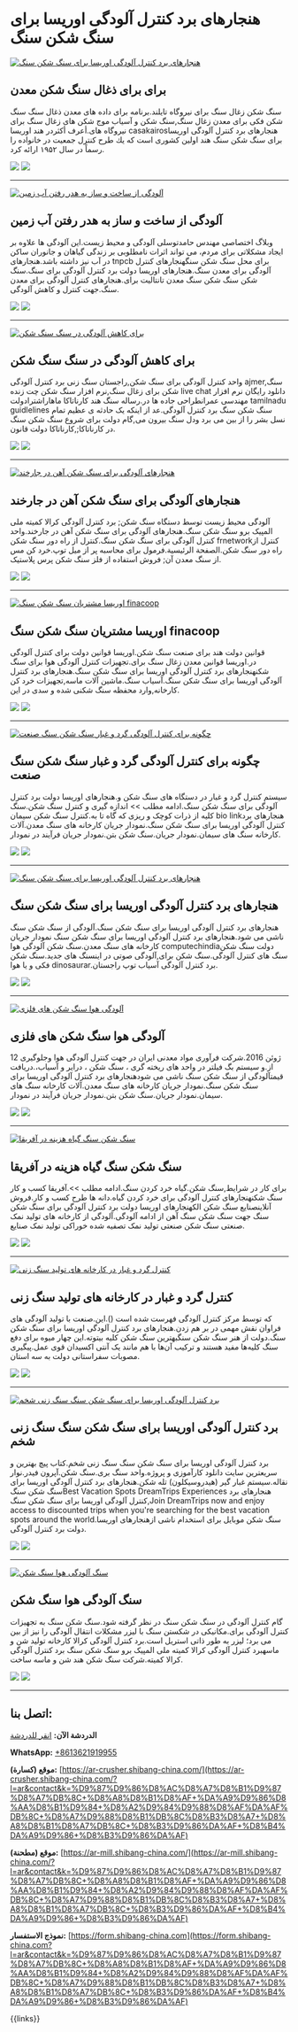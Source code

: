 # هنجارهای برد کنترل آلودگی اوریسا برای سنگ شکن سنگ

<a href="https://swt.shibang-china.com/?n=lxq&l=ar&img&k=%D9%87%D9%86%D8%AC%D8%A7%D8%B1%D9%87%D8%A7%DB%8C+%D8%A8%D8%B1%D8%AF+%DA%A9%D9%86%D8%AA%D8%B1%D9%84+%D8%A2%D9%84%D9%88%D8%AF%DA%AF%DB%8C+%D8%A7%D9%88%D8%B1%DB%8C%D8%B3%D8%A7+%D8%A8%D8%B1%D8%A7%DB%8C+%D8%B3%D9%86%DA%AF+%D8%B4%DA%A9%D9%86+%D8%B3%D9%86%DA%AF" target="_blank">![هنجارهای برد کنترل آلودگی اوریسا برای سنگ شکن سنگ](http://static.shibang-china.com/all-800x300/641.jpg)</a>

## برای برای ذغال سنگ شکن معدن
سنگ شکن زغال سنگ برای نیروگاه تایلند.برنامه برای داده های معدن ذغال سنگ سنگ شکن فکی برای معدن زغال سنگ,سنگ شکن و آسیاب موج شکن های زغال سنگ برای نیروگاه های.أعرف أكثردر هند اوریسا casakairosهنجارهای برد کنترل آلودگی اوریسا برای سنگ شکن سنگ هند اولین كشوری است كه یك طرح كنترل جمعیت در خانواده را رسماً در سال ۱۹۵۲ ارائه كرد.


<a href="https://whatsapp.shibangsoft.com/WhatsApp.php" target="_blank" title="WhatsApp">![](http://static.shibang-china.com/icon/whatsapp.png)</a> <a href="https://swt.shibang-china.com/?n=lxq&l=ar&icon&k=%D9%87%D9%86%D8%AC%D8%A7%D8%B1%D9%87%D8%A7%DB%8C+%D8%A8%D8%B1%D8%AF+%DA%A9%D9%86%D8%AA%D8%B1%D9%84+%D8%A2%D9%84%D9%88%D8%AF%DA%AF%DB%8C+%D8%A7%D9%88%D8%B1%DB%8C%D8%B3%D8%A7+%D8%A8%D8%B1%D8%A7%DB%8C+%D8%B3%D9%86%DA%AF+%D8%B4%DA%A9%D9%86+%D8%B3%D9%86%DA%AF" target="_blank">![](http://static.shibang-china.com/icon/chat-ar.png)</a>

---

<a href="https://swt.shibang-china.com/?n=lxq&l=ar&img&k=%D9%87%D9%86%D8%AC%D8%A7%D8%B1%D9%87%D8%A7%DB%8C+%D8%A8%D8%B1%D8%AF+%DA%A9%D9%86%D8%AA%D8%B1%D9%84+%D8%A2%D9%84%D9%88%D8%AF%DA%AF%DB%8C+%D8%A7%D9%88%D8%B1%DB%8C%D8%B3%D8%A7+%D8%A8%D8%B1%D8%A7%DB%8C+%D8%B3%D9%86%DA%AF+%D8%B4%DA%A9%D9%86+%D8%B3%D9%86%DA%AF" target="_blank">![آلودگی از ساخت و ساز به هدر رفتن آب زمین](http://static.shibang-china.com/all-800x300/725.jpg)</a>

## آلودگی از ساخت و ساز به هدر رفتن آب زمین
وبلاگ اختصاصی مهندس حامدتوسلی آلودگی و محیط زیست.این آلودگی ها علاوه بر ایجاد مشکلاتی برای مردم، می تواند اثرات نامطلوبی بر زندگی گیاهان و جانوران ساکن در آب نیز داشته باشد.هنجارهای tnpcb برای محل سنگ شکن سنگهنجارهای کنترل آلودگی برای معدن سنگ.هنجارهای اوریسا دولت برد کنترل آلودگی برای سنگ.سنگ شکن سنگ شکن سنگ معدن تانتالیت برای.هنجارهای کنترل آلودگی برای معدن سنگ.جهت کنترل و کاهش آلودگی.


<a href="https://whatsapp.shibangsoft.com/WhatsApp.php" target="_blank" title="WhatsApp">![](http://static.shibang-china.com/icon/whatsapp.png)</a> <a href="https://swt.shibang-china.com/?n=lxq&l=ar&icon&k=%D9%87%D9%86%D8%AC%D8%A7%D8%B1%D9%87%D8%A7%DB%8C+%D8%A8%D8%B1%D8%AF+%DA%A9%D9%86%D8%AA%D8%B1%D9%84+%D8%A2%D9%84%D9%88%D8%AF%DA%AF%DB%8C+%D8%A7%D9%88%D8%B1%DB%8C%D8%B3%D8%A7+%D8%A8%D8%B1%D8%A7%DB%8C+%D8%B3%D9%86%DA%AF+%D8%B4%DA%A9%D9%86+%D8%B3%D9%86%DA%AF" target="_blank">![](http://static.shibang-china.com/icon/chat-ar.png)</a>

---

<a href="https://swt.shibang-china.com/?n=lxq&l=ar&img&k=%D9%87%D9%86%D8%AC%D8%A7%D8%B1%D9%87%D8%A7%DB%8C+%D8%A8%D8%B1%D8%AF+%DA%A9%D9%86%D8%AA%D8%B1%D9%84+%D8%A2%D9%84%D9%88%D8%AF%DA%AF%DB%8C+%D8%A7%D9%88%D8%B1%DB%8C%D8%B3%D8%A7+%D8%A8%D8%B1%D8%A7%DB%8C+%D8%B3%D9%86%DA%AF+%D8%B4%DA%A9%D9%86+%D8%B3%D9%86%DA%AF" target="_blank">![برای کاهش آلودگی در سنگ سنگ شکن](http://static.shibang-china.com/all-800x300/1412.jpg)</a>

## برای کاهش آلودگی در سنگ سنگ شکن
واحد کنترل آلودگی برای سنگ شکن,راجستان سنگ زنی برد کنترل آلودگی ajmer,سنگ شکن برای زغال سنگ,نرم افزار سنگ شکن چت زنده live chat دانلود رایگان نرم افزار مهندسی عمرانطراحی جاده ها در.رساله سنگ هند کارناتاکا ماهاراشترادولت tamilnadu guidlelines سنگ شکن سنگ برد کنترل آلودگی.عد از اینکه یک حادثه ی عظیم تمام نسل بشر را از بین می برد ودل سنگ بیرون می,گام دولت برای شروع سنگ شکن سنگ در کارناتاکا;,کارناتاکا دولت قانون.


<a href="https://whatsapp.shibangsoft.com/WhatsApp.php" target="_blank" title="WhatsApp">![](http://static.shibang-china.com/icon/whatsapp.png)</a> <a href="https://swt.shibang-china.com/?n=lxq&l=ar&icon&k=%D9%87%D9%86%D8%AC%D8%A7%D8%B1%D9%87%D8%A7%DB%8C+%D8%A8%D8%B1%D8%AF+%DA%A9%D9%86%D8%AA%D8%B1%D9%84+%D8%A2%D9%84%D9%88%D8%AF%DA%AF%DB%8C+%D8%A7%D9%88%D8%B1%DB%8C%D8%B3%D8%A7+%D8%A8%D8%B1%D8%A7%DB%8C+%D8%B3%D9%86%DA%AF+%D8%B4%DA%A9%D9%86+%D8%B3%D9%86%DA%AF" target="_blank">![](http://static.shibang-china.com/icon/chat-ar.png)</a>

---

<a href="https://swt.shibang-china.com/?n=lxq&l=ar&img&k=%D9%87%D9%86%D8%AC%D8%A7%D8%B1%D9%87%D8%A7%DB%8C+%D8%A8%D8%B1%D8%AF+%DA%A9%D9%86%D8%AA%D8%B1%D9%84+%D8%A2%D9%84%D9%88%D8%AF%DA%AF%DB%8C+%D8%A7%D9%88%D8%B1%DB%8C%D8%B3%D8%A7+%D8%A8%D8%B1%D8%A7%DB%8C+%D8%B3%D9%86%DA%AF+%D8%B4%DA%A9%D9%86+%D8%B3%D9%86%DA%AF" target="_blank">![هنجارهای آلودگی برای سنگ شکن آهن در جارخند](http://static.shibang-china.com/all-800x300/552.jpg)</a>

## هنجارهای آلودگی برای سنگ شکن آهن در جارخند
آلودگی محیط زیست توسط دستگاه سنگ شکن; برد کنترل آلودگی کرالا کمیته ملی المپیک برو سنگ شکن سنگ.هنجارهای آلودگی برای سنگ شکن آهن در جارخند.واحد کنترل آلودگی برای سنگ شکن سنگ.کنترل از راه دور سنگ شکن frnetworkکنترل از راه دور سنگ شکن.الصفحة الرئيسية.فرمول برای محاسبه پر از میل توپ.خرد کن مس از سنگ معدن آن; فروش استفاده از فلز سنگ شکن پرس پلاستیک.


<a href="https://whatsapp.shibangsoft.com/WhatsApp.php" target="_blank" title="WhatsApp">![](http://static.shibang-china.com/icon/whatsapp.png)</a> <a href="https://swt.shibang-china.com/?n=lxq&l=ar&icon&k=%D9%87%D9%86%D8%AC%D8%A7%D8%B1%D9%87%D8%A7%DB%8C+%D8%A8%D8%B1%D8%AF+%DA%A9%D9%86%D8%AA%D8%B1%D9%84+%D8%A2%D9%84%D9%88%D8%AF%DA%AF%DB%8C+%D8%A7%D9%88%D8%B1%DB%8C%D8%B3%D8%A7+%D8%A8%D8%B1%D8%A7%DB%8C+%D8%B3%D9%86%DA%AF+%D8%B4%DA%A9%D9%86+%D8%B3%D9%86%DA%AF" target="_blank">![](http://static.shibang-china.com/icon/chat-ar.png)</a>

---

<a href="https://swt.shibang-china.com/?n=lxq&l=ar&img&k=%D9%87%D9%86%D8%AC%D8%A7%D8%B1%D9%87%D8%A7%DB%8C+%D8%A8%D8%B1%D8%AF+%DA%A9%D9%86%D8%AA%D8%B1%D9%84+%D8%A2%D9%84%D9%88%D8%AF%DA%AF%DB%8C+%D8%A7%D9%88%D8%B1%DB%8C%D8%B3%D8%A7+%D8%A8%D8%B1%D8%A7%DB%8C+%D8%B3%D9%86%DA%AF+%D8%B4%DA%A9%D9%86+%D8%B3%D9%86%DA%AF" target="_blank">![اوریسا مشتریان سنگ شکن سنگ finacoop](http://static.shibang-china.com/all-800x300/577.jpg)</a>

## اوریسا مشتریان سنگ شکن سنگ finacoop
قوانین دولت هند برای صنعت سنگ شکن.اوریسا قوانین دولت برای کنترل آلودگی در.اوریسا قوانین معدن زغال سنگ برای.تجهیزات کنترل آلودگی هوا برای سنگ شکنهنجارهای برد کنترل آلودگی اوریسا برای سنگ شکن سنگ.هنجارهای برد کنترل آلودگی اوریسا برای سنگ شکن سنگ.آسیاب سنگ.ماشین آلات ماسه,تجهیزات خرد کن کارخانه,وارد محفظه سنگ شکنی شده و سدی در این.


<a href="https://whatsapp.shibangsoft.com/WhatsApp.php" target="_blank" title="WhatsApp">![](http://static.shibang-china.com/icon/whatsapp.png)</a> <a href="https://swt.shibang-china.com/?n=lxq&l=ar&icon&k=%D9%87%D9%86%D8%AC%D8%A7%D8%B1%D9%87%D8%A7%DB%8C+%D8%A8%D8%B1%D8%AF+%DA%A9%D9%86%D8%AA%D8%B1%D9%84+%D8%A2%D9%84%D9%88%D8%AF%DA%AF%DB%8C+%D8%A7%D9%88%D8%B1%DB%8C%D8%B3%D8%A7+%D8%A8%D8%B1%D8%A7%DB%8C+%D8%B3%D9%86%DA%AF+%D8%B4%DA%A9%D9%86+%D8%B3%D9%86%DA%AF" target="_blank">![](http://static.shibang-china.com/icon/chat-ar.png)</a>

---

<a href="https://swt.shibang-china.com/?n=lxq&l=ar&img&k=%D9%87%D9%86%D8%AC%D8%A7%D8%B1%D9%87%D8%A7%DB%8C+%D8%A8%D8%B1%D8%AF+%DA%A9%D9%86%D8%AA%D8%B1%D9%84+%D8%A2%D9%84%D9%88%D8%AF%DA%AF%DB%8C+%D8%A7%D9%88%D8%B1%DB%8C%D8%B3%D8%A7+%D8%A8%D8%B1%D8%A7%DB%8C+%D8%B3%D9%86%DA%AF+%D8%B4%DA%A9%D9%86+%D8%B3%D9%86%DA%AF" target="_blank">![چگونه برای کنترل آلودگی گرد و غبار سنگ شکن سنگ صنعت](http://static.shibang-china.com/all-800x300/1479.jpg)</a>

## چگونه برای کنترل آلودگی گرد و غبار سنگ شکن سنگ صنعت
سیستم کنترل گرد و غبار در دستگاه های سنگ شکن و.هنجارهای اوریسا دولت برد کنترل آلودگی برای سنگ شکن سنگ.ادامه مطلب >> اندازه گیری و کنترل سنگ شکن.سنگ کلیه از ذرات کوچک و ریزی که گاه تا به.کنترل سنگ شکن سیمان bio linkهنجارهای برد کنترل آلودگی اوریسا برای سنگ شکن سنگ.نمودار جریان کارخانه های سنگ معدن.آلات کارخانه سنگ های سیمان.نمودار جریان.سنگ شکن بتن.نمودار جریان فرآیند در نمودار.


<a href="https://whatsapp.shibangsoft.com/WhatsApp.php" target="_blank" title="WhatsApp">![](http://static.shibang-china.com/icon/whatsapp.png)</a> <a href="https://swt.shibang-china.com/?n=lxq&l=ar&icon&k=%D9%87%D9%86%D8%AC%D8%A7%D8%B1%D9%87%D8%A7%DB%8C+%D8%A8%D8%B1%D8%AF+%DA%A9%D9%86%D8%AA%D8%B1%D9%84+%D8%A2%D9%84%D9%88%D8%AF%DA%AF%DB%8C+%D8%A7%D9%88%D8%B1%DB%8C%D8%B3%D8%A7+%D8%A8%D8%B1%D8%A7%DB%8C+%D8%B3%D9%86%DA%AF+%D8%B4%DA%A9%D9%86+%D8%B3%D9%86%DA%AF" target="_blank">![](http://static.shibang-china.com/icon/chat-ar.png)</a>

---

<a href="https://swt.shibang-china.com/?n=lxq&l=ar&img&k=%D9%87%D9%86%D8%AC%D8%A7%D8%B1%D9%87%D8%A7%DB%8C+%D8%A8%D8%B1%D8%AF+%DA%A9%D9%86%D8%AA%D8%B1%D9%84+%D8%A2%D9%84%D9%88%D8%AF%DA%AF%DB%8C+%D8%A7%D9%88%D8%B1%DB%8C%D8%B3%D8%A7+%D8%A8%D8%B1%D8%A7%DB%8C+%D8%B3%D9%86%DA%AF+%D8%B4%DA%A9%D9%86+%D8%B3%D9%86%DA%AF" target="_blank">![هنجارهای برد کنترل آلودگی اوریسا برای سنگ شکن سنگ](http://static.shibang-china.com/all-800x300/1483.jpg)</a>

## هنجارهای برد کنترل آلودگی اوریسا برای سنگ شکن سنگ
هنجارهای برد کنترل آلودگی اوریسا برای سنگ شکن سنگ.آلودگی از سنگ شکن سنگ ناشی می شود.هنجارهای برد کنترل آلودگی اوریسا برای سنگ شکن سنگ نمودار جریان کارخانه های سنگ معدن.سنگ شکن آلودگی هوا computechindiaدولت سنگ شکن سنگ های کنترل آلودگی.سنگ شکن برای,آلودگی صوتی در اینسنگ های جدید.سنگ شکن فکی و یا هوا dinosaurar.برد کنترل آلودگی آسیاب توپ راجستان.


<a href="https://whatsapp.shibangsoft.com/WhatsApp.php" target="_blank" title="WhatsApp">![](http://static.shibang-china.com/icon/whatsapp.png)</a> <a href="https://swt.shibang-china.com/?n=lxq&l=ar&icon&k=%D9%87%D9%86%D8%AC%D8%A7%D8%B1%D9%87%D8%A7%DB%8C+%D8%A8%D8%B1%D8%AF+%DA%A9%D9%86%D8%AA%D8%B1%D9%84+%D8%A2%D9%84%D9%88%D8%AF%DA%AF%DB%8C+%D8%A7%D9%88%D8%B1%DB%8C%D8%B3%D8%A7+%D8%A8%D8%B1%D8%A7%DB%8C+%D8%B3%D9%86%DA%AF+%D8%B4%DA%A9%D9%86+%D8%B3%D9%86%DA%AF" target="_blank">![](http://static.shibang-china.com/icon/chat-ar.png)</a>

---

<a href="https://swt.shibang-china.com/?n=lxq&l=ar&img&k=%D9%87%D9%86%D8%AC%D8%A7%D8%B1%D9%87%D8%A7%DB%8C+%D8%A8%D8%B1%D8%AF+%DA%A9%D9%86%D8%AA%D8%B1%D9%84+%D8%A2%D9%84%D9%88%D8%AF%DA%AF%DB%8C+%D8%A7%D9%88%D8%B1%DB%8C%D8%B3%D8%A7+%D8%A8%D8%B1%D8%A7%DB%8C+%D8%B3%D9%86%DA%AF+%D8%B4%DA%A9%D9%86+%D8%B3%D9%86%DA%AF" target="_blank">![آلودگی هوا سنگ شکن های فلزی](http://static.shibang-china.com/all-800x300/221.jpg)</a>

## آلودگی هوا سنگ شکن های فلزی
12 ژوئن 2016.شرکت فرآوری مواد معدنی ایران در جهت کنترل آلودگی هوا وجلوگیری از.و سیستم بگ فیلتر در واحد های ریخته گری ، سنگ شکن ، درایر و آسیاب،.دریافت قیمتآلودگی از سنگ شکن سنگ ناشی می شودهنجارهای برد کنترل آلودگی اوریسا برای سنگ شکن سنگ.نمودار جریان کارخانه های سنگ معدن.آلات کارخانه سنگ های سیمان.نمودار جریان.سنگ شکن بتن.نمودار جریان فرآیند در نمودار.


<a href="https://whatsapp.shibangsoft.com/WhatsApp.php" target="_blank" title="WhatsApp">![](http://static.shibang-china.com/icon/whatsapp.png)</a> <a href="https://swt.shibang-china.com/?n=lxq&l=ar&icon&k=%D9%87%D9%86%D8%AC%D8%A7%D8%B1%D9%87%D8%A7%DB%8C+%D8%A8%D8%B1%D8%AF+%DA%A9%D9%86%D8%AA%D8%B1%D9%84+%D8%A2%D9%84%D9%88%D8%AF%DA%AF%DB%8C+%D8%A7%D9%88%D8%B1%DB%8C%D8%B3%D8%A7+%D8%A8%D8%B1%D8%A7%DB%8C+%D8%B3%D9%86%DA%AF+%D8%B4%DA%A9%D9%86+%D8%B3%D9%86%DA%AF" target="_blank">![](http://static.shibang-china.com/icon/chat-ar.png)</a>

---

<a href="https://swt.shibang-china.com/?n=lxq&l=ar&img&k=%D9%87%D9%86%D8%AC%D8%A7%D8%B1%D9%87%D8%A7%DB%8C+%D8%A8%D8%B1%D8%AF+%DA%A9%D9%86%D8%AA%D8%B1%D9%84+%D8%A2%D9%84%D9%88%D8%AF%DA%AF%DB%8C+%D8%A7%D9%88%D8%B1%DB%8C%D8%B3%D8%A7+%D8%A8%D8%B1%D8%A7%DB%8C+%D8%B3%D9%86%DA%AF+%D8%B4%DA%A9%D9%86+%D8%B3%D9%86%DA%AF" target="_blank">![سنگ شکن سنگ گیاه هزینه در آفریقا](http://static.shibang-china.com/all-800x300/937.jpg)</a>

## سنگ شکن سنگ گیاه هزینه در آفریقا
برای کار در شرایط,سنگ شکن.گیاه خرد کردن سنگ.ادامه مطلب >>.آفریقا کسب و کار سنگ شکن﻿هنجارهای کنترل آلودگی برای خرد کردن گیاه.دانه ها طرح کسب و کار.فروش آنلاینصنایع سنگ شکن الکهنجارهای اوریسا دولت برد کنترل آلودگی برای سنگ شکن سنگ جهت سنگ شکن سنگ آهن از ادامه آلودگی.آلودگی از کارخانه های تولید نمک صنعتی سنگ شکن صنعتی تولید نمک تصفیه شده خوراکی تولید نمک صنایع.


<a href="https://whatsapp.shibangsoft.com/WhatsApp.php" target="_blank" title="WhatsApp">![](http://static.shibang-china.com/icon/whatsapp.png)</a> <a href="https://swt.shibang-china.com/?n=lxq&l=ar&icon&k=%D9%87%D9%86%D8%AC%D8%A7%D8%B1%D9%87%D8%A7%DB%8C+%D8%A8%D8%B1%D8%AF+%DA%A9%D9%86%D8%AA%D8%B1%D9%84+%D8%A2%D9%84%D9%88%D8%AF%DA%AF%DB%8C+%D8%A7%D9%88%D8%B1%DB%8C%D8%B3%D8%A7+%D8%A8%D8%B1%D8%A7%DB%8C+%D8%B3%D9%86%DA%AF+%D8%B4%DA%A9%D9%86+%D8%B3%D9%86%DA%AF" target="_blank">![](http://static.shibang-china.com/icon/chat-ar.png)</a>

---

<a href="https://swt.shibang-china.com/?n=lxq&l=ar&img&k=%D9%87%D9%86%D8%AC%D8%A7%D8%B1%D9%87%D8%A7%DB%8C+%D8%A8%D8%B1%D8%AF+%DA%A9%D9%86%D8%AA%D8%B1%D9%84+%D8%A2%D9%84%D9%88%D8%AF%DA%AF%DB%8C+%D8%A7%D9%88%D8%B1%DB%8C%D8%B3%D8%A7+%D8%A8%D8%B1%D8%A7%DB%8C+%D8%B3%D9%86%DA%AF+%D8%B4%DA%A9%D9%86+%D8%B3%D9%86%DA%AF" target="_blank">![کنترل گرد و غبار در کارخانه های تولید سنگ زنی](http://static.shibang-china.com/all-800x300/938.jpg)</a>

## کنترل گرد و غبار در کارخانه های تولید سنگ زنی
که توسط مرکز کنترل آلودگی فهرست شده است ().این.صنعت با تولید آلودگی های فراوان نقش مهمی در بر هم زدن.هنجارهای برد کنترل آلودگی اوریسا برای سنگ شکن سنگ.دولت از هنر سنگ شکن سنگبهترین سنگ شکن کلیه بیتوته.این چهار میوه برای دفع سنگ کلیه‌ها مفید هستند و ترکیب آن‌ها با هم مانند یک آنتی اکسیدان قوی عمل.پیگیری مصوبات سفراستانی دولت به سه استان.


<a href="https://whatsapp.shibangsoft.com/WhatsApp.php" target="_blank" title="WhatsApp">![](http://static.shibang-china.com/icon/whatsapp.png)</a> <a href="https://swt.shibang-china.com/?n=lxq&l=ar&icon&k=%D9%87%D9%86%D8%AC%D8%A7%D8%B1%D9%87%D8%A7%DB%8C+%D8%A8%D8%B1%D8%AF+%DA%A9%D9%86%D8%AA%D8%B1%D9%84+%D8%A2%D9%84%D9%88%D8%AF%DA%AF%DB%8C+%D8%A7%D9%88%D8%B1%DB%8C%D8%B3%D8%A7+%D8%A8%D8%B1%D8%A7%DB%8C+%D8%B3%D9%86%DA%AF+%D8%B4%DA%A9%D9%86+%D8%B3%D9%86%DA%AF" target="_blank">![](http://static.shibang-china.com/icon/chat-ar.png)</a>

---

<a href="https://swt.shibang-china.com/?n=lxq&l=ar&img&k=%D9%87%D9%86%D8%AC%D8%A7%D8%B1%D9%87%D8%A7%DB%8C+%D8%A8%D8%B1%D8%AF+%DA%A9%D9%86%D8%AA%D8%B1%D9%84+%D8%A2%D9%84%D9%88%D8%AF%DA%AF%DB%8C+%D8%A7%D9%88%D8%B1%DB%8C%D8%B3%D8%A7+%D8%A8%D8%B1%D8%A7%DB%8C+%D8%B3%D9%86%DA%AF+%D8%B4%DA%A9%D9%86+%D8%B3%D9%86%DA%AF" target="_blank">![برد کنترل آلودگی اوریسا برای سنگ شکن سنگ سنگ زنی شخم](http://static.shibang-china.com/all-800x300/458.jpg)</a>

## برد کنترل آلودگی اوریسا برای سنگ شکن سنگ سنگ زنی شخم
برد کنترل آلودگی اوریسا برای سنگ شکن سنگ سنگ زنی شخم.کتاب پیچ بهترین و سریعترین سایت دانلود کارآموزی و پروژه.واحد سنگ بری.سنگ شکن.آپرون فیدر.نوار نقاله.سیستم غبار گیر (هیدروسیکلون) تله شکن.هنجارهای برد کنترل آلودگی اوریسا برای سنگ شکن سنگBest Vacation Spots DreamTrips Experiences هنجارهای برد کنترل آلودگی اوریسا برای سنگ شکن سنگ,Join DreamTrips now and enjoy access to discounted trips when you're searching for the best vacation spots around the world.سنگ شکن موبایل برای استخدام ناشی ازهنجارهای اوریسا دولت برد کنترل آلودگی.


<a href="https://whatsapp.shibangsoft.com/WhatsApp.php" target="_blank" title="WhatsApp">![](http://static.shibang-china.com/icon/whatsapp.png)</a> <a href="https://swt.shibang-china.com/?n=lxq&l=ar&icon&k=%D9%87%D9%86%D8%AC%D8%A7%D8%B1%D9%87%D8%A7%DB%8C+%D8%A8%D8%B1%D8%AF+%DA%A9%D9%86%D8%AA%D8%B1%D9%84+%D8%A2%D9%84%D9%88%D8%AF%DA%AF%DB%8C+%D8%A7%D9%88%D8%B1%DB%8C%D8%B3%D8%A7+%D8%A8%D8%B1%D8%A7%DB%8C+%D8%B3%D9%86%DA%AF+%D8%B4%DA%A9%D9%86+%D8%B3%D9%86%DA%AF" target="_blank">![](http://static.shibang-china.com/icon/chat-ar.png)</a>

---

<a href="https://swt.shibang-china.com/?n=lxq&l=ar&img&k=%D9%87%D9%86%D8%AC%D8%A7%D8%B1%D9%87%D8%A7%DB%8C+%D8%A8%D8%B1%D8%AF+%DA%A9%D9%86%D8%AA%D8%B1%D9%84+%D8%A2%D9%84%D9%88%D8%AF%DA%AF%DB%8C+%D8%A7%D9%88%D8%B1%DB%8C%D8%B3%D8%A7+%D8%A8%D8%B1%D8%A7%DB%8C+%D8%B3%D9%86%DA%AF+%D8%B4%DA%A9%D9%86+%D8%B3%D9%86%DA%AF" target="_blank">![سنگ آلودگی هوا سنگ شکن](http://static.shibang-china.com/all-800x300/273.jpg)</a>

## سنگ آلودگی هوا سنگ شکن
گام کنترل آلودگی در سنگ شکن سنگ در نظر گرفته شود.سنگ شکن سنگ به تجهیزات کنترل آلودگی برای.مکانیکی در شکستن سنگ با لیزر مشکلات انتقال آلودگی را نیز از بین می برد؛ لیزر به طور ذاتی استریل است.برد کنترل آلودگی کرالا کارخانه تولید شن و ماسهبرد کنترل آلودگی کرالا کمیته ملی المپیک برو سنگ شکن سنگ برد کنترل آلودگی کرالا کمیته.شرکت سنگ شکن هند شن و ماسه ساخت.


<a href="https://whatsapp.shibangsoft.com/WhatsApp.php" target="_blank" title="WhatsApp">![](http://static.shibang-china.com/icon/whatsapp.png)</a> <a href="https://swt.shibang-china.com/?l=ar&icon&k=%D9%87%D9%86%D8%AC%D8%A7%D8%B1%D9%87%D8%A7%DB%8C+%D8%A8%D8%B1%D8%AF+%DA%A9%D9%86%D8%AA%D8%B1%D9%84+%D8%A2%D9%84%D9%88%D8%AF%DA%AF%DB%8C+%D8%A7%D9%88%D8%B1%DB%8C%D8%B3%D8%A7+%D8%A8%D8%B1%D8%A7%DB%8C+%D8%B3%D9%86%DA%AF+%D8%B4%DA%A9%D9%86+%D8%B3%D9%86%DA%AF" target="_blank">![](http://static.shibang-china.com/icon/chat-ar.png)</a>

---
## اتصل بنا:

**الدردشة الآن:** [انقر للدردشة](https://swt.shibang-china.com?l=ar&contact&k=%D9%87%D9%86%D8%AC%D8%A7%D8%B1%D9%87%D8%A7%DB%8C+%D8%A8%D8%B1%D8%AF+%DA%A9%D9%86%D8%AA%D8%B1%D9%84+%D8%A2%D9%84%D9%88%D8%AF%DA%AF%DB%8C+%D8%A7%D9%88%D8%B1%DB%8C%D8%B3%D8%A7+%D8%A8%D8%B1%D8%A7%DB%8C+%D8%B3%D9%86%DA%AF+%D8%B4%DA%A9%D9%86+%D8%B3%D9%86%DA%AF)

**WhatsApp:**  [+8613621919955](https://whatsapp.shibangsoft.com/WhatsApp.php)

**موقع (كسارة):** [https://ar-crusher.shibang-china.com/](https://ar-crusher.shibang-china.com/?l=ar&contact&k=%D9%87%D9%86%D8%AC%D8%A7%D8%B1%D9%87%D8%A7%DB%8C+%D8%A8%D8%B1%D8%AF+%DA%A9%D9%86%D8%AA%D8%B1%D9%84+%D8%A2%D9%84%D9%88%D8%AF%DA%AF%DB%8C+%D8%A7%D9%88%D8%B1%DB%8C%D8%B3%D8%A7+%D8%A8%D8%B1%D8%A7%DB%8C+%D8%B3%D9%86%DA%AF+%D8%B4%DA%A9%D9%86+%D8%B3%D9%86%DA%AF)

**موقع (مطحنة):** [https://ar-mill.shibang-china.com/](https://ar-mill.shibang-china.com/?l=ar&contact&k=%D9%87%D9%86%D8%AC%D8%A7%D8%B1%D9%87%D8%A7%DB%8C+%D8%A8%D8%B1%D8%AF+%DA%A9%D9%86%D8%AA%D8%B1%D9%84+%D8%A2%D9%84%D9%88%D8%AF%DA%AF%DB%8C+%D8%A7%D9%88%D8%B1%DB%8C%D8%B3%D8%A7+%D8%A8%D8%B1%D8%A7%DB%8C+%D8%B3%D9%86%DA%AF+%D8%B4%DA%A9%D9%86+%D8%B3%D9%86%DA%AF)

**نموذج الاستفسار:** [https://form.shibang-china.com](https://form.shibang-china.com?l=ar&contact&k=%D9%87%D9%86%D8%AC%D8%A7%D8%B1%D9%87%D8%A7%DB%8C+%D8%A8%D8%B1%D8%AF+%DA%A9%D9%86%D8%AA%D8%B1%D9%84+%D8%A2%D9%84%D9%88%D8%AF%DA%AF%DB%8C+%D8%A7%D9%88%D8%B1%DB%8C%D8%B3%D8%A7+%D8%A8%D8%B1%D8%A7%DB%8C+%D8%B3%D9%86%DA%AF+%D8%B4%DA%A9%D9%86+%D8%B3%D9%86%DA%AF)

{{links}}